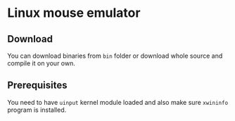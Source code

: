 Linux mouse emulator
====================

Download
--------
You can download binaries from `bin` folder or download whole source and compile it on your own.

Prerequisites
-------------
You need to have `uinput` kernel module loaded and also make sure `xwininfo` program is installed.
